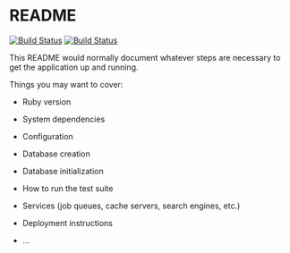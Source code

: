 # README

[![Build Status](https://dev.azure.com/admreececollett/RailsAppPipelineTest/_apis/build/status/RCollettSG.RailsAppForJenkinsTest)](https://dev.azure.com/admreececollett/RailsAppPipelineTest/_build/latest?definitionId=4)
[![Build Status](https://dev.azure.com/admreececollett/RailsAppPipelineTest/_apis/build/status/RCollettSG.RailsAppForJenkinsTest)](https://dev.azure.com/admreececollett/RailsAppPipelineTest/_build/latest?definitionId=4)

This README would normally document whatever steps are necessary to get the
application up and running.

Things you may want to cover:

* Ruby version

* System dependencies

* Configuration

* Database creation

* Database initialization

* How to run the test suite

* Services (job queues, cache servers, search engines, etc.)

* Deployment instructions

* ...
